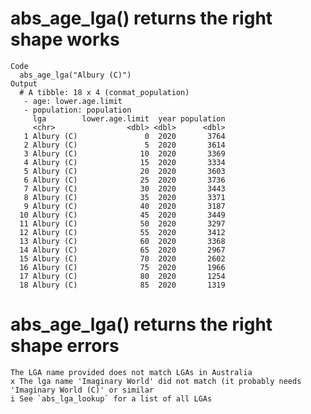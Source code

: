 # abs_age_lga() returns the right shape works

    Code
      abs_age_lga("Albury (C)")
    Output
      # A tibble: 18 x 4 (conmat_population)
       - age: lower.age.limit
       - population: population
         lga        lower.age.limit  year population
         <chr>                <dbl> <dbl>      <dbl>
       1 Albury (C)               0  2020       3764
       2 Albury (C)               5  2020       3614
       3 Albury (C)              10  2020       3369
       4 Albury (C)              15  2020       3334
       5 Albury (C)              20  2020       3603
       6 Albury (C)              25  2020       3736
       7 Albury (C)              30  2020       3443
       8 Albury (C)              35  2020       3371
       9 Albury (C)              40  2020       3187
      10 Albury (C)              45  2020       3449
      11 Albury (C)              50  2020       3297
      12 Albury (C)              55  2020       3412
      13 Albury (C)              60  2020       3368
      14 Albury (C)              65  2020       2967
      15 Albury (C)              70  2020       2602
      16 Albury (C)              75  2020       1966
      17 Albury (C)              80  2020       1254
      18 Albury (C)              85  2020       1319

# abs_age_lga() returns the right shape errors

    The LGA name provided does not match LGAs in Australia
    x The lga name 'Imaginary World' did not match (it probably needs 'Imaginary World (C)' or similar
    i See `abs_lga_lookup` for a list of all LGAs

